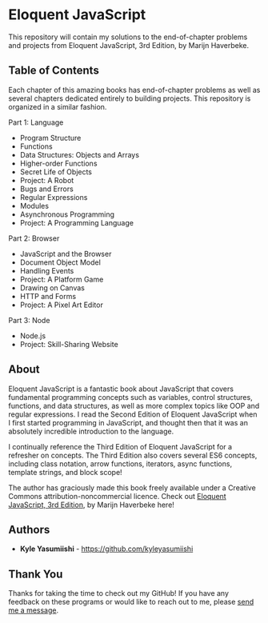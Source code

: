 # Eloquent JavaScript

This repository will contain my solutions to the end-of-chapter problems and projects from Eloquent JavaScript, 3rd Edition, by Marijn Haverbeke.

## Table of Contents

Each chapter of this amazing books has end-of-chapter problems as well as several chapters dedicated entirely to building projects. This repository is organized in a similar fashion.

Part 1: Language

* Program Structure
* Functions
* Data Structures: Objects and Arrays
* Higher-order Functions
* Secret Life of Objects
* Project: A Robot
* Bugs and Errors
* Regular Expressions
* Modules
* Asynchronous Programming
* Project: A Programming Language

Part 2: Browser

* JavaScript and the Browser
* Document Object Model
* Handling Events
* Project: A Platform Game
* Drawing on Canvas
* HTTP and Forms
* Project: A Pixel Art Editor

Part 3: Node

* Node.js
* Project: Skill-Sharing Website

## About

Eloquent JavaScript is a fantastic book about JavaScript that covers fundamental programming concepts such as variables, control structures, functions, and data structures, as well as more complex topics like OOP and regular expressions. I read the Second Edition of Eloquent JavaScript when I first started programming in JavaScript, and thought then that it was an absolutely incredible introduction to the language. 

I continually reference the Third Edition of Eloquent JavaScript for a refresher on concepts. The Third Edition also covers several ES6 concepts, including class notation, arrow functions, iterators, async functions, template strings, and block scope!

The author has graciously made this book freely available under a Creative Commons attribution-noncommercial licence. Check out <a href="http://eloquentjavascript.net/">Eloquent JavaScript, 3rd Edition</a>, by Marijn Haverbeke here!

## Authors

* **Kyle Yasumiishi** - https://github.com/kyleyasumiishi

## Thank You

Thanks for taking the time to check out my GitHub! If you have any feedback on these programs or would like to reach out to me, please <a href="https://kyleyasumiishi.github.io/portfolio/">send me a message</a>.